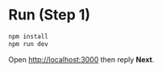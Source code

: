 # Run (Step 1)

```bash
npm install
npm run dev
```

Open [http://localhost:3000](http://localhost:3000) then reply **Next**.
